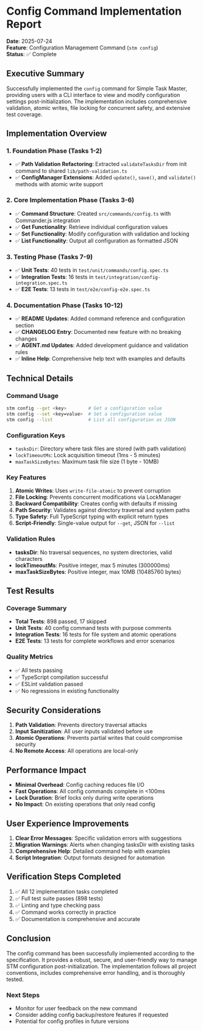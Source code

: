 # Config Command Implementation Report

**Date**: 2025-07-24  
**Feature**: Configuration Management Command (`stm config`)  
**Status**: ✅ Complete

## Executive Summary

Successfully implemented the `config` command for Simple Task Master, providing users with a CLI interface to view and modify configuration settings post-initialization. The implementation includes comprehensive validation, atomic writes, file locking for concurrent safety, and extensive test coverage.

## Implementation Overview

### 1. Foundation Phase (Tasks 1-2)
- ✅ **Path Validation Refactoring**: Extracted `validateTasksDir` from init command to shared `lib/path-validation.ts`
- ✅ **ConfigManager Extensions**: Added `update()`, `save()`, and `validate()` methods with atomic write support

### 2. Core Implementation Phase (Tasks 3-6)
- ✅ **Command Structure**: Created `src/commands/config.ts` with Commander.js integration
- ✅ **Get Functionality**: Retrieve individual configuration values
- ✅ **Set Functionality**: Modify configuration with validation and locking
- ✅ **List Functionality**: Output all configuration as formatted JSON

### 3. Testing Phase (Tasks 7-9)
- ✅ **Unit Tests**: 40 tests in `test/unit/commands/config.spec.ts`
- ✅ **Integration Tests**: 16 tests in `test/integration/config-integration.spec.ts`
- ✅ **E2E Tests**: 13 tests in `test/e2e/config-e2e.spec.ts`

### 4. Documentation Phase (Tasks 10-12)
- ✅ **README Updates**: Added command reference and configuration section
- ✅ **CHANGELOG Entry**: Documented new feature with no breaking changes
- ✅ **AGENT.md Updates**: Added development guidance and validation rules
- ✅ **Inline Help**: Comprehensive help text with examples and defaults

## Technical Details

### Command Usage
```bash
stm config --get <key>        # Get a configuration value
stm config --set <key=value>  # Set a configuration value
stm config --list             # List all configuration as JSON
```

### Configuration Keys
- `tasksDir`: Directory where task files are stored (with path validation)
- `lockTimeoutMs`: Lock acquisition timeout (1ms - 5 minutes)
- `maxTaskSizeBytes`: Maximum task file size (1 byte - 10MB)

### Key Features
1. **Atomic Writes**: Uses `write-file-atomic` to prevent corruption
2. **File Locking**: Prevents concurrent modifications via LockManager
3. **Backward Compatibility**: Creates config with defaults if missing
4. **Path Security**: Validates against directory traversal and system paths
5. **Type Safety**: Full TypeScript typing with explicit return types
6. **Script-Friendly**: Single-value output for `--get`, JSON for `--list`

### Validation Rules
- **tasksDir**: No traversal sequences, no system directories, valid characters
- **lockTimeoutMs**: Positive integer, max 5 minutes (300000ms)
- **maxTaskSizeBytes**: Positive integer, max 10MB (10485760 bytes)

## Test Results

### Coverage Summary
- **Total Tests**: 898 passed, 17 skipped
- **Unit Tests**: 40 config command tests with purpose comments
- **Integration Tests**: 16 tests for file system and atomic operations
- **E2E Tests**: 13 tests for complete workflows and error scenarios

### Quality Metrics
- ✅ All tests passing
- ✅ TypeScript compilation successful
- ✅ ESLint validation passed
- ✅ No regressions in existing functionality

## Security Considerations

1. **Path Validation**: Prevents directory traversal attacks
2. **Input Sanitization**: All user inputs validated before use
3. **Atomic Operations**: Prevents partial writes that could compromise security
4. **No Remote Access**: All operations are local-only

## Performance Impact

- **Minimal Overhead**: Config caching reduces file I/O
- **Fast Operations**: All config commands complete in <100ms
- **Lock Duration**: Brief locks only during write operations
- **No Impact**: On existing operations that only read config

## User Experience Improvements

1. **Clear Error Messages**: Specific validation errors with suggestions
2. **Migration Warnings**: Alerts when changing tasksDir with existing tasks
3. **Comprehensive Help**: Detailed command help with examples
4. **Script Integration**: Output formats designed for automation

## Verification Steps Completed

1. ✅ All 12 implementation tasks completed
2. ✅ Full test suite passes (898 tests)
3. ✅ Linting and type checking pass
4. ✅ Command works correctly in practice
5. ✅ Documentation is comprehensive and accurate

## Conclusion

The config command has been successfully implemented according to the specification. It provides a robust, secure, and user-friendly way to manage STM configuration post-initialization. The implementation follows all project conventions, includes comprehensive error handling, and is thoroughly tested.

### Next Steps
- Monitor for user feedback on the new command
- Consider adding config backup/restore features if requested
- Potential for config profiles in future versions